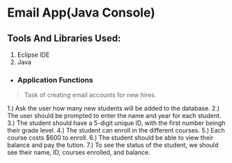 # Email App(Java Console)


## Tools And Libraries Used:

1. Eclipse IDE
2. Java

* ### Application Functions
 >Task of creating email accounts for new hires.
 
1.) Ask the user how many new students will be added to the database.
2.) The user should be prompted to enter the name and year for each student.
3.) The student should have a 5-digit unique ID, with the first number beingh their grade level.
4.) The student can enroll in the different courses.
5.) Each course costs $600 to enroll.
6.) The student should be able to view their balance and pay the tution.
7.) To see the status of the student, we should see their name, ID, courses enrolled, and balance.
